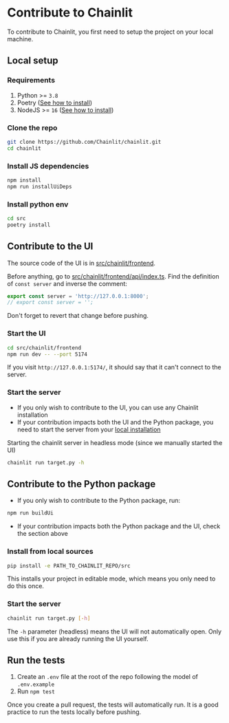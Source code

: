 # Contribute to Chainlit
To contribute to Chainlit, you first need to setup the project on your local machine.

## Local setup

### Requirements

1. Python >= `3.8` 
2. Poetry ([See how to install](https://python-poetry.org/docs/#installation))
3. NodeJS >= `16` ([See how to install](https://nodejs.org/en/download))


### Clone the repo

```sh
git clone https://github.com/Chainlit/chainlit.git
cd chainlit
```

### Install JS dependencies

```sh
npm install
npm run installUiDeps
```

### Install python env

```sh
cd src
poetry install
```

## Contribute to the UI

The source code of the UI is in [src/chainlit/frontend](/src/chainlit/frontend).

Before anything, go to [src/chainlit/frontend/api/index.ts](/src/chainlit/frontend/src/api/index.ts). Find the definition of `const server` and inverse the comment:

```ts
export const server = 'http://127.0.0.1:8000';
// export const server = '';
```

Don't forget to revert that change before pushing.

### Start the UI

```sh
cd src/chainlit/frontend
npm run dev -- --port 5174
```

If you visit `http://127.0.0.1:5174/`, it should say that it can't connect to the server.

### Start the server
- If you only wish to contribute to the UI, you can use any Chainlit installation
- If your contribution impacts both the UI and the Python package, you need to start the server from your [local installation](#contribute-to-the-python-package)

Starting the chainlit server in headless mode (since we manually started the UI)
```sh
chainlit run target.py -h
```

## Contribute to the Python package

- If you only wish to contribute to the Python package, run:
```sh
npm run buildUi
```

- If your contribution impacts both the Python package and the UI, check the section above

### Install from local sources

```sh
pip install -e PATH_TO_CHAINLIT_REPO/src
```

This installs your project in editable mode, which means you only need to do this once.

### Start the server

```sh
chainlit run target.py [-h]
```

The `-h` parameter (headless) means the UI will not automatically open. Only use this if you are already running the UI yourself.

## Run the tests

1. Create an `.env` file at the root of the repo following the model of `.env.example`
2. Run `npm test`

Once you create a pull request, the tests will automatically run. It is a good practice to run the tests locally before pushing.

